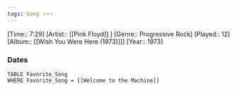 ```yaml
---
tags: Song ⭐⭐⭐ 
---
```

[Time:: 7:29]
[Artist:: [[Pink Floyd]] ]
[Genre:: Progressive Rock]
[Played:: 12]
[Album:: [[Wish You Were Here (1973)]]]
[Year:: 1973]
### Dates
````dataview
TABLE Favorite_Song
WHERE Favorite_Song = [[Welcome to the Machine]]
````